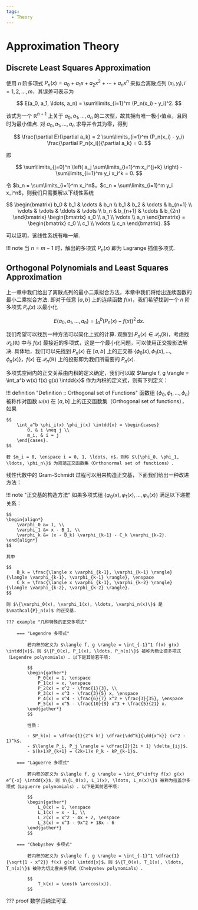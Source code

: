 ```yaml
---
tags: 
  - Theory
---
```


# Approximation Theory

## Discrete Least Squares Approximation

使用 $n$ 阶多项式 $P_n(x) = a_0 + a_1 x + a_2 x^2 + \cdots + a_n x^n$ 来拟合离散点列 $(x_i, y_i), i = 1, 2, \ldots, m$，其误差可表示为

$$
    E(a_0, a_1, \ldots, a_n) = \sum\limits_{i=1}^m (P_n(x_i) - y_i)^2.
$$

该式为一个 $\mathbb{R}^{n+1}$ 上关于 $a_0, a_1, \ldots, a_n$ 的二次型，故其拥有唯一极小值点，且同时为最小值点. 对 $a_0, a_1, \ldots, a_n$ 求导并令其为零，得到

$$
    \frac{\partial E}{\partial a_k} = 2 \sum\limits_{i=1}^m (P_n(x_i) - y_i) \frac{\partial P_n(x_i)}{\partial a_k} = 0.
$$

即

$$
    \sum\limits_{j=0}^n \left( a_j \sum\limits_{i=1}^m x_i^{j+k} \right) - \sum\limits_{i=1}^m y_i x_i^k = 0.
$$

令 $b_n = \sum\limits_{i=1}^m x_i^n$，$c_n = \sum\limits_{i=1}^m y_i x_i^n$，则我们只需要解以下线性系统

$$
    \begin{bmatrix}
        b_0 & b_1 & \cdots & b_n \\
        b_1 & b_2 & \cdots & b_{n+1} \\
        \vdots & \vdots & \ddots & \vdots \\
        b_n & b_{n+1} & \cdots & b_{2n}
    \end{bmatrix} \begin{bmatrix}
        a_0 \\ a_1 \\ \vdots \\ a_n
    \end{bmatrix} = \begin{bmatrix}
        c_0 \\ c_1 \\ \vdots \\ c_n
    \end{bmatrix}.
$$

可以证明，该线性系统有唯一解.

<!-- ??? proof
    TODO -->

!!! note
    当 $n = m-1$ 时，解出的多项式 $P_n(x)$ 即为 Lagrange 插值多项式.

## Orthogonal Polynomials and Least Squares Approximation

上一章中我们给出了离散点列的最小二乘拟合方法，本章中我们将给出连续函数的最小二乘拟合方法. 即对于任意 $[a, b]$ 上的连续函数 $f(x)$，我们希望找到一个 $n$ 阶多项式 $P_n(x)$ 以最小化

$$
    \newcommand{\dd}{\mathrm{d}}
    \newcommand{\dd}[1]{\mathrm{d}#1}
    \newcommand{\intdd}[1]{\,\dd{#1}}
    E(a_0, a_1, \ldots, a_n) = \int_a^b (P_n(x) - f(x))^2 \intdd{x}.
$$

我们希望可以找到一种方法可以简化上式的计算. 观察到 $P_n(x) \in \mathcal{P}_n(\mathbb{R})$，考虑找 $\mathcal{P}_n(\mathbb{R})$ 中与 $f(x)$ 最接近的多项式，这是一个最小化问题，可以使用正交投影法解决. 具体地，我们可以先找到 $P_n(x)$ 在 $[a, b]$ 上的正交基 $\{\phi_0(x), \phi_1(x), \ldots, \phi_n(x)\}$，$f(x)$ 在 $\mathcal{P}_n(\mathbb{R})$ 上的投影即为我们所需要的 $P_n(x)$.

多项式空间内的正交关系由内积的定义确定，我们可以取 $\langle f, g \rangle = \int_a^b w(x) f(x) g(x) \intdd{x}$ 作为内积的定义式，则有下列定义：

!!! definition "Definition :: Orthogonal set of Functions"
    函数组 $\{\phi_0, \phi_1, \ldots, \phi_n\}$ 被称作对函数 $\omega(x)$ 在 $[a, b]$ 上的正交函数集（Orthogonal set of functions），如果

    $$
        \int_a^b \phi_i(x) \phi_j(x) \intdd{x} = \begin{cases}
            0, & i \neq j \\
            m_i, & i = j
        \end{cases}.
    $$

    若 $m_i = 0, \enspace i = 0, 1, \ldots, n$，则称 $\{\phi_0, \phi_1, \ldots, \phi_n\}$ 为规范正交函数集（Orthonormal set of functions）.

线性代数中的 Gram-Schmidt 过程可以用来构造正交基，下面我们给出一种改进方法：

!!! note "正交基的构造方法"
    如果多项式组 $\{\varphi_0(x), \varphi_1(x), \ldots, \varphi_n(x)\}$ 满足以下递推关系：

    $$
    \begin{align*}
        \varphi_0 &= 1, \\
        \varphi_1 &= x - B_1, \\
        \varphi_k &= (x - B_k) \varphi_{k-1} - C_k \varphi_{k-2}.
    \end{align*}
    $$

    其中
    
    $$
        B_k = \frac{\langle x \varphi_{k-1}, \varphi_{k-1} \rangle}{\langle \varphi_{k-1}, \varphi_{k-1} \rangle}, \enspace
        C_k = \frac{\langle x \varphi_{k-1}, \varphi_{k-2} \rangle}{\langle \varphi_{k-2}, \varphi_{k-2} \rangle}.
    $$

    则 $\{\varphi_0(x), \varphi_1(x), \ldots, \varphi_n(x)\}$ 是 $\mathcal{P}_n(x)$ 的正交基.

    ??? example "几种特殊的正交多项式"

        === "Legendre 多项式"

            若内积的定义为 $\langle f, g \rangle = \int_{-1}^1 f(x) g(x) \intdd{x}$，则 $\{P_0(x), P_1(x), \ldots, P_n(x)\}$ 被称为勒让德多项式（Legendre polynomials）. 以下是其前若干项:

            $$
            \begin{gather*}
                P_0(x) = 1, \enspace
                P_1(x) = x, \enspace
                P_2(x) = x^2 - \frac{1}{3}, \\
                P_3(x) = x^3 - \frac{3}{5} x, \enspace
                P_4(x) = x^4 - \frac{6}{7} x^2 + \frac{3}{35}, \enspace
                P_5(x) = x^5 - \frac{10}{9} x^3 + \frac{5}{21} x.
            \end{gather*}
            $$

            性质：
            
            - $P_k(x) = \dfrac{1}{2^k k!} \dfrac{\dd^k}{\dd{x^k}} (x^2 - 1)^k$.
            - $\langle P_i, P_j \rangle = \dfrac{2}{2i + 1} \delta_{ij}$.
            - $(k+1)P_{k+1} = (2k+1)x P_k - kP_{k-1}$.

        === "Laguerre 多项式"

            若内积的定义为 $\langle f, g \rangle = \int_0^\infty f(x) g(x) e^{-x} \intdd{x}$，则 $\{L_0(x), L_1(x), \ldots, L_n(x)\}$ 被称为拉盖尔多项式（Laguerre polynomials）. 以下是其前若干项:

            $$
            \begin{gather*}
                L_0(x) = 1, \enspace
                L_1(x) = x - 1, \\
                L_2(x) = x^2 - 4x + 2, \enspace
                L_3(x) = x^3 - 9x^2 + 18x - 6
            \end{gather*}
            $$
        
        === "Chebyshev 多项式"

            若内积的定义为 $\langle f, g \rangle = \int_{-1}^1 \dfrac{1}{\sqrt{1 - x^2}} f(x) g(x) \intdd{x}$，则 $\{T_0(x), T_1(x), \ldots, T_n(x)\}$ 被称为切比雪夫多项式（Chebyshev polynomials）.

            $$
                T_k(x) = \cos(k \arccos(x)).
            $$

??? proof
    数学归纳法可证.




